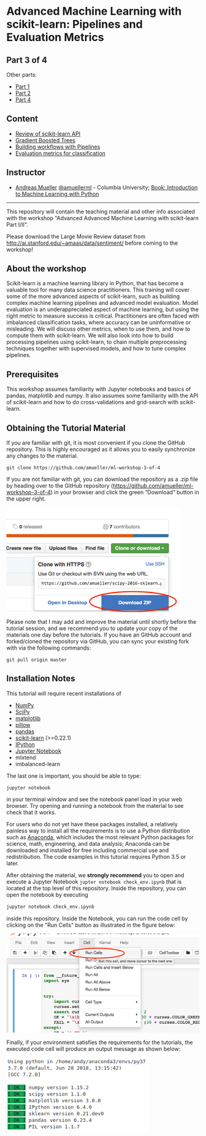 Advanced Machine Learning with scikit-learn: Pipelines and Evaluation Metrics
==============================================================================


Part 3 of 4
-----------
Other parts:
- [Part 1](https://github.com/amueller/ml-workshop-1-of-4)
- [Part 2](https://github.com/amueller/ml-workshop-2-of-4)
- [Part 4](https://github.com/amueller/ml-workshop-4-of-4)


Content
-------
- [Review of scikit-learn API](https://amueller.github.io/ml-workshop-2-of-4/slides/01-reminder-sklearn-api.html)
- [Gradient Boosted Trees](https://amueller.github.io/ml-workshop-2-of-4/slides/02-gradient-boosting)
- [Building workflows with Pipelines](https://amueller.github.io/ml-workshop-2-of-4/slides/03-pipelines.html)
- [Evaluation metrics for classification](https://amueller.github.io/ml-workshop-2-of-4/slides/04-model-evaluation.html)


Instructor
-----------

- [Andreas Mueller](http://amuller.github.io) [@amuellerml](https://twitter.com/amuellerml) - Columbia University; [Book: Introduction to Machine Learning with Python](http://shop.oreilly.com/product/0636920030515.do)

---

This repository will contain the teaching material and other info associated with the workshop "Advanced Advanced Machine Learning with scikit-learn Part I/II".

Please download the Large Movie Review dataset from http://ai.stanford.edu/~amaas/data/sentiment/ before coming to the workshop!

About the workshop
------------------
Scikit-learn is a machine learning library in Python, that has become a
valuable tool for many data science practitioners. This training will cover
some of the more advanced aspects of scikit-learn, such as building complex
machine learning pipelines and advanced model evaluation.
Model evaluation is an underappreciated aspect of machine learning, but
using the right metric to measure success is critical. Practitioners
are often faced with imbalanced classification tasks, where accuracy
can be uninformative or misleading. We will discuss other metrics,
when to use them, and how to compute them with scikit-learn.
We will also look into how to build processing pipelines using scikit-learn,
to chain multiple preprocessing techniques together with supervised models,
and how to tune complex pipelines.


Prerequisites
-------------
This workshop assumes familiarity with Jupyter notebooks and basics of pandas, matplotlib and numpy.
It also assumes some familiarity with the API of scikit-learn and how to do cross-validations and grid-search with scikit-learn.



Obtaining the Tutorial Material
--------------------------------

If you are familiar with git, it is most convenient if you clone the GitHub repository. This
is highly encouraged as it allows you to easily synchronize any changes to the material.

```
git clone https://github.com/amueller/ml-workshop-3-of-4
```

If you are not familiar with git, you can download the repository as a .zip file by heading over to the GitHub repository (https://github.com/amueller/ml-workshop-3-of-4) in your browser and click the green “Download” button in the upper right.

![](images/download-repo.png)

Please note that I may add and improve the material until shortly before the tutorial session, and we recommend you to update your copy of the materials one day before the tutorials. If you have an GitHub account and forked/cloned the repository via GitHub, you can sync your existing fork with via the following commands:

```
git pull origin master
```


Installation Notes
------------------

This tutorial will require recent installations of

- [NumPy](http://www.numpy.org)
- [SciPy](http://www.scipy.org)
- [matplotlib](http://matplotlib.org)
- [pillow](https://python-pillow.org)
- [pandas](http://pandas.pydata.org)
- [scikit-learn](http://scikit-learn.org/stable/) (>=0.22.1)
- [IPython](http://ipython.readthedocs.org/en/stable/)
- [Jupyter Notebook](http://jupyter.org)
- mlxtend
- imbalanced-learn

The last one is important, you should be able to type:

    jupyter notebook

in your terminal window and see the notebook panel load in your web browser.
Try opening and running a notebook from the material to see check that it works.

For users who do not yet have these  packages installed, a relatively
painless way to install all the requirements is to use a Python distribution
such as [Anaconda](https://www.continuum.io/downloads), which includes
the most relevant Python packages for science, math, engineering, and
data analysis; Anaconda can be downloaded and installed for free
including commercial use and redistribution.
The code examples in this tutorial requires Python 3.5 or later.

After obtaining the material, we **strongly recommend** you to open and execute
a Jupyter Notebook `jupter notebook check_env.ipynb` that is located at the
top level of this repository. Inside the repository, you can open the notebook
by executing

```bash
jupyter notebook check_env.ipynb
```

inside this repository. Inside the Notebook, you can run the code cell by
clicking on the "Run Cells" button as illustrated in the figure below:

![](images/check_env-1.png)


Finally, if your environment satisfies the requirements for the tutorials, the executed code cell will produce an output message as shown below:

![](images/check_env-2.png)
